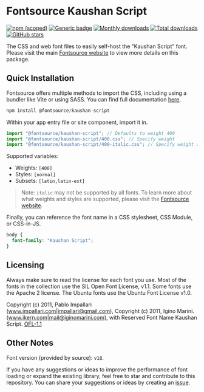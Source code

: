 # Fontsource Kaushan Script

[![npm (scoped)](https://img.shields.io/npm/v/@fontsource/kaushan-script?color=brightgreen)](https://www.npmjs.com/package/@fontsource/kaushan-script) [![Generic badge](https://img.shields.io/badge/fontsource-passing-brightgreen)](https://github.com/fontsource/fontsource) [![Monthly downloads](https://badgen.net/npm/dm/@fontsource/kaushan-script)](https://github.com/fontsource/fontsource) [![Total downloads](https://badgen.net/npm/dt/@fontsource/kaushan-script)](https://github.com/fontsource/fontsource) [![GitHub stars](https://img.shields.io/github/stars/fontsource/fontsource.svg?style=social&label=Star)](https://github.com/fontsource/fontsource/stargazers)

The CSS and web font files to easily self-host the “Kaushan Script” font. Please visit the main [Fontsource website](https://fontsource.org/fonts/kaushan-script) to view more details on this package.

## Quick Installation

Fontsource offers multiple methods to import the CSS, including using a bundler like Vite or using SASS. You can find full documentation [here](https://fontsource.org/docs/getting-started/introduction).

```javascript
npm install @fontsource/kaushan-script
```

Within your app entry file or site component, import it in.

```javascript
import "@fontsource/kaushan-script"; // Defaults to weight 400
import "@fontsource/kaushan-script/400.css"; // Specify weight
import "@fontsource/kaushan-script/400-italic.css"; // Specify weight and style
```

Supported variables:
- Weights: `[400]`
- Styles: `[normal]`
- Subsets: `[latin,latin-ext]`

> Note: `italic` may not be supported by all fonts. To learn more about what weights and styles are supported, please visit the [Fontsource website](https://fontsource.org/fonts/kaushan-script).

Finally, you can reference the font name in a CSS stylesheet, CSS Module, or CSS-in-JS.

```css
body {
  font-family: "Kaushan Script";
}
```

## Licensing
Always make sure to read the license for each font you use. Most of the fonts in the collection use the SIL Open Font License, v1.1. Some fonts use the Apache 2 license. The Ubuntu fonts use the Ubuntu Font License v1.0.

Copyright (c) 2011, Pablo Impallari (www.impallari.com|impallari@gmail.com), Copyright (c) 2011, Igino Marini. (www.ikern.com|mail@iginomarini.com), with Reserved Font Name Kaushan Script.
[OFL-1.1](http://scripts.sil.org/OFL)

## Other Notes
Font version (provided by source): `v18`.

If you have any suggestions or ideas to improve the performance of font loading or expand the existing library, feel free to star and contribute to this repository. You can share your suggestions or ideas by creating an [issue](https://github.com/fontsource/fontsource/issues).